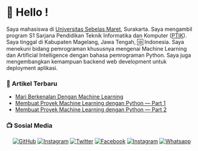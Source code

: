 
# 👋 Hello !

Saya mahasiswa di <a href="https://uns.ac.id/">Universitas Sebelas Maret</a>, Surakarta. Saya mengambil program S1 Sarjana Pendidikan Teknik Informatika dan Komputer (<a href="https://ptik.fkip.uns.ac.id/">PTIK</a>).  Saya tinggal di Kabupaten Magelang, Jawa Tengah, :id: Indonesia. Saya menekuni bidang pemrograman khususnya mengenai Machine Learning dan Artificial Intelligence dengan bahasa pemrograman Python. Saya juga mengembangkan kemampuan backend web development untuk deployment aplikasi.



### 📕 Artikel Terbaru
- [Mari Berkenalan Dengan Machine Learning](https://medium.com/easyread/mari-berkenalan-dengan-machine-learning-b4778ff2914a)
- [Membuat Proyek Machine Learning dengan Python — Part 1](https://medium.com/easyread/membuat-proyek-machine-learning-dengan-python-part-1-8e8a03095636)
 - [Membuat Proyek Machine Learning dengan Python — Part 2](https://medium.com/easyread/membuat-proyek-machine-learning-dengan-python-part-2-5a3b33d6aca6)


### 📺 Sosial Media 

<p align="center">
    <a href="https://github.com/PhilipPurwoko"><img src="https://img.shields.io/github/followers/PhilipPurwoko.svg?label=GitHub&style=social" alt="GitHub"></a>
    <a href="https://medium.com/@philippurwoko"><img src="https://img.shields.io/badge/Medium--black?style=social&logo=medium" alt="Instagram"></a>
    <a href="https://twitter.com/PurwokoPhilip"><img src="https://img.shields.io/twitter/follow/PurwokoPhilip?label=Twitter&style=social" alt="Twitter"></a>
    <a href="https://facebook.com/philip.purwoko"><img src="https://img.shields.io/badge/Facebook--blue?style=social&logo=facebook" alt="Facebook"></a>
    <a href="https://instagram.com/philippurwoko"><img src="https://img.shields.io/badge/Instagram--red?style=social&logo=instagram" alt="Instagram"></a>
    <a href="mailto:philippurwoko123@gmail.com"><img src="https://img.shields.io/badge/gmail--red?style=social&logo=gmail" alt="Whatsapp"></a>
</p>


